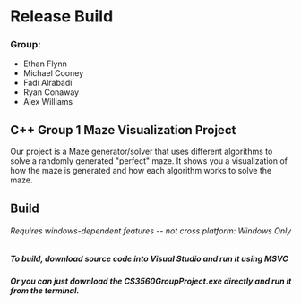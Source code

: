 # Release Build 

### Group:
- Ethan Flynn
- Michael Cooney
- Fadi Alrabadi
- Ryan Conaway
- Alex Williams
 
 ## C++ Group 1 Maze Visualization Project
 Our project is a Maze generator/solver that uses different algorithms 
 to solve a randomly generated "perfect" maze. It shows you a visualization 
 of how the maze is generated and how each algorithm works to solve the maze.

 ## Build
 ###### Requires windows-dependent features -- not cross platform: Windows Only
##### To build, download source code into Visual Studio and run it using MSVC
##### Or you can just download the CS3560GroupProject.exe directly and run it from the terminal.
